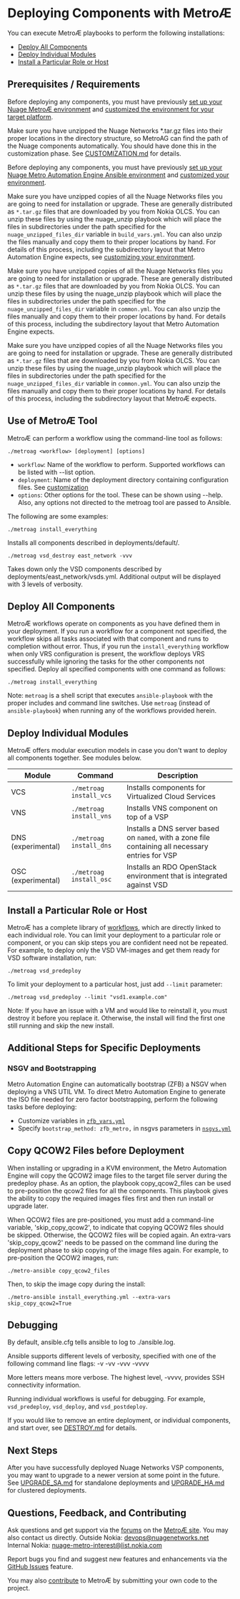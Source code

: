 # Deploying Components with MetroÆ

You can execute MetroÆ playbooks to perform the following installations:
* [Deploy All Components](#deploy-all-components)
* [Deploy Individual Modules](#deploy-individual-modules)
* [Install a Particular Role or Host](#install-a-particular-role-or-host)

## Prerequisites / Requirements
Before deploying any components, you must have previously [set up your Nuage MetroÆ environment](SETUP.md "link to SETUP documentation") and [customized the environment for your target platform](CUSTOMIZATION.md "link to deployment documentation").

Make sure you have unzipped the Nuage Networks *.tar.gz files into their proper locations in the directory structure, so MetroAG can find the path of the Nuage components automatically. You should have done this in the customization phase. See [CUSTOMIZATION.md](CUSTOMIZATION.md) for details.

Before deploying any components, you must have previously [set up your Nuage Metro Automation Engine Ansible environment](SETUP.md "link to SETUP documentation") and [customized your environment](CUSTOMIZE.md "link to CUSTOMIZE documentation").

Make sure you have unzipped copies of all the Nuage Networks files you are going to need for installation or upgrade. These are generally distributed as `*.tar.gz` files that are downloaded by you from Nokia OLCS. You can unzip these files by using the nuage_unzip playbook which will place the files in subdirectories under the path specified for the `nuage_unzipped_files_dir` variable in `build_vars.yml`. You can also unzip the files manually and copy them to their proper locations by hand. For details of this process, including the subdirectory layout that Metro Automation Engine expects, see [customizing your environment](CUSTOMIZE.md "link to CUSTOMIZE documentation").

Make sure you have unzipped copies of all the Nuage Networks files you are going to need for installation or upgrade. These are generally distributed as `*.tar.gz` files that are downloaded by you from Nokia OLCS. You can unzip these files by using the nuage_unzip playbook which will place the files in subdirectories under the path specified for the `nuage_unzipped_files_dir` variable in `common.yml`. You can also unzip the files manually and copy them to their proper locations by hand. For details of this process, including the subdirectory layout that Metro Automation Engine expects.

Make sure you have unzipped copies of all the Nuage Networks files you are going to need for installation or upgrade. These are generally distributed as `*.tar.gz` files that are downloaded by you from Nokia OLCS. You can unzip these files by using the nuage_unzip playbook which will place the files in subdirectories under the path specified for the `nuage_unzipped_files_dir` variable in `common.yml`. You can also unzip the files manually and copy them to their proper locations by hand. For details of this process, including the subdirectory layout that MetroÆ expects.


## Use of MetroÆ Tool
MetroÆ can perform a workflow using the command-line tool as follows:

    ./metroag <workflow> [deployment] [options]

* `workflow`: Name of the workflow to perform.  Supported workflows can be listed with --list option.
* `deployment`: Name of the deployment directory containing configuration files.  See [customization](Documentation/CUSTOMIZATION.md)
* `options`: Other options for the tool.  These can be shown using --help.  Also, any options not directed to the metroag tool are passed to Ansible.

The following are some examples:

    ./metroag install_everything

Installs all components described in deployments/default/.

    ./metroag vsd_destroy east_network -vvv

Takes down only the VSD components described by deployments/east_network/vsds.yml.  Additional output will be displayed with 3 levels of verbosity.

## Deploy All Components
MetroÆ workflows operate on components as you have defined them in your deployment. If you run a workflow for a component not specified, the workflow skips all tasks associated with that component and runs to completion without error. Thus, if you run the `install_everything` workflow when only VRS configuration is present, the workflow deploys VRS successfully while ignoring the tasks for the other components not specified. Deploy all specified components with one command as follows:

```
./metroag install_everything
```
Note: `metroag` is a shell script that executes `ansible-playbook` with the proper includes and command line switches. Use `metroag` (instead of `ansible-playbook`) when running any of the workflows provided herein.

## Deploy Individual Modules

MetroÆ offers modular execution models in case you don't want to deploy all components together. See modules below.

Module | Command | Description
 ---|---|---
VCS | `./metroag install_vcs` | Installs components for Virtualized Cloud Services
VNS | `./metroag install_vns` | Installs VNS component on top of a VSP
DNS<br>(experimental) | `./metroag install_dns` | Installs a DNS server based on `named`, with a zone file containing all necessary entries for VSP
OSC (experimental) | `./metroag install_osc` | Installs an RDO OpenStack environment that is integrated against VSD

## Install a Particular Role or Host
MetroÆ has a complete library of [workflows](/src/playbooks "link to workflows directory"), which are directly linked to each individual role. You can limit your deployment to a particular role or component, or you can skip steps you are confident need not be repeated. For example, to deploy only the VSD VM-images and get them ready for VSD software installation, run:
```
./metroag vsd_predeploy
```

 To limit your deployment to a particular host, just add `--limit` parameter:

 ```
 ./metroag vsd_predeploy --limit "vsd1.example.com"
```

Note: If you have an issue with a VM and would like to reinstall it, you must destroy it before you replace it. Otherwise, the install will find the first one still running and skip the new install.

## Additional Steps for Specific Deployments

### NSGV and Bootstrapping

Metro Automation Engine can automatically bootstrap (ZFB) a NSGV when deploying a VNS UTIL VM. To direct Metro Automation Engine to generate the ISO file needed for zero factor bootstrapping, perform the following tasks before deploying:

* Customize variables in [`zfb_vars.yml`](deployments/default/zfb_vars.yml "link to zfb_vars.yml file")
* Specify `bootstrap_method: zfb_metro,` in nsgvs parameters in [`nsgvs.yml`](deployments/default/nsgvs.yml "link to nsgvs.yml file")

## Copy QCOW2 Files before Deployment

When installing or upgrading in a KVM environment, the Metro Automation Engine will copy the QCOW2 image files to the target file server during the predeploy phase. As an option, the playbook copy_qcow2_files can be used to pre-position the qcow2 files for all the components. This playbook gives the ability to copy the required images files first and then run install or upgrade later.

When QCOW2 files are pre-positioned, you must add a command-line variable, 'skip_copy_qcow2', to indicate that copying QCOW2 files should be skipped. Otherwise, the QCOW2 files will be copied again. An extra-vars 'skip_copy_qcow2' needs to be passed on the command line during the deployment phase to skip copying of the image files again. For example, to pre-position the QCOW2 images, run:

```
./metro-ansible copy_qcow2_files
```

Then, to skip the image copy during the install:

```
./metro-ansible install_everything.yml --extra-vars skip_copy_qcow2=True
```


## Debugging

By default, ansible.cfg tells ansible to log to ./ansible.log.

Ansible supports different levels of verbosity, specified with one of the following command line flags:
-v
-vv
-vvv
-vvvv

More letters means more verbose. The highest level, -vvvv, provides SSH connectivity information.

Running individual workflows is useful for debugging. For example, `vsd_predeploy`, `vsd_deploy`, and `vsd_postdeploy`.

If you would like to remove an entire deployment, or individual components, and start over, see [DESTROY.md](DESTROY.md "link to DESTROY documentation") for details.

## Next Steps

After you have successfully deployed Nuage Networks VSP components, you may want to upgrade to a newer version at some point in the future. See [UPGRADE_SA.md](UPGRADE_SA.md) for standalone deployments and [UPGRADE_HA.md](UPGRADE_HA.md) for clustered deployments.

## Questions, Feedback, and Contributing
Ask questions and get support via the [forums](https://devops.nuagenetworks.net/forums/) on the [MetroÆ site](https://devops.nuagenetworks.net/).
You may also contact us directly.
  Outside Nokia: [devops@nuagenetworks.net](mailto:deveops@nuagenetworks.net "send email to nuage-metro project")
  Internal Nokia: [nuage-metro-interest@list.nokia.com](mailto:nuage-metro-interest@list.nokia.com "send email to nuage-metro project")

Report bugs you find and suggest new features and enhancements via the [GitHub Issues](https://github.com/nuagenetworks/nuage-metro/issues "nuage-metro issues") feature.

You may also [contribute](CONTRIBUTING.md) to MetroÆ by submitting your own code to the project.
